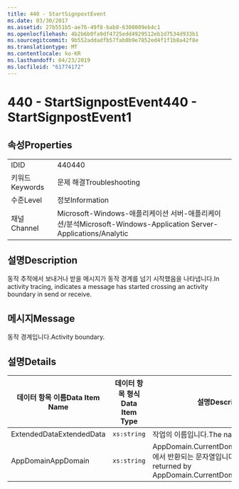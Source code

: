 ```yaml
---
title: 440 - StartSignpostEvent
ms.date: 03/30/2017
ms.assetid: 27b551b5-ae76-49f8-bab8-6300009eb4c1
ms.openlocfilehash: 4b2b6b0fa9df4725edd4929512eb1d7534d933b1
ms.sourcegitcommit: 9b552addadfb57fab0b9e7852ed4f1f1b8a42f8e
ms.translationtype: MT
ms.contentlocale: ko-KR
ms.lasthandoff: 04/23/2019
ms.locfileid: "61774172"
---
```

# <a name="440---startsignpostevent1"></a><span data-ttu-id="68147-102">440 - StartSignpostEvent</span><span class="sxs-lookup"><span data-stu-id="68147-102">440 - StartSignpostEvent1</span></span>
## <a name="properties"></a><span data-ttu-id="68147-103">속성</span><span class="sxs-lookup"><span data-stu-id="68147-103">Properties</span></span>  
  
|||  
|-|-|  
|<span data-ttu-id="68147-104">ID</span><span class="sxs-lookup"><span data-stu-id="68147-104">ID</span></span>|<span data-ttu-id="68147-105">440</span><span class="sxs-lookup"><span data-stu-id="68147-105">440</span></span>|  
|<span data-ttu-id="68147-106">키워드</span><span class="sxs-lookup"><span data-stu-id="68147-106">Keywords</span></span>|<span data-ttu-id="68147-107">문제 해결</span><span class="sxs-lookup"><span data-stu-id="68147-107">Troubleshooting</span></span>|  
|<span data-ttu-id="68147-108">수준</span><span class="sxs-lookup"><span data-stu-id="68147-108">Level</span></span>|<span data-ttu-id="68147-109">정보</span><span class="sxs-lookup"><span data-stu-id="68147-109">Information</span></span>|  
|<span data-ttu-id="68147-110">채널</span><span class="sxs-lookup"><span data-stu-id="68147-110">Channel</span></span>|<span data-ttu-id="68147-111">Microsoft-Windows-애플리케이션 서버-애플리케이션/분석</span><span class="sxs-lookup"><span data-stu-id="68147-111">Microsoft-Windows-Application Server-Applications/Analytic</span></span>|  
  
## <a name="description"></a><span data-ttu-id="68147-112">설명</span><span class="sxs-lookup"><span data-stu-id="68147-112">Description</span></span>  
 <span data-ttu-id="68147-113">동작 추적에서 보내거나 받을 메시지가 동작 경계를 넘기 시작했음을 나타냅니다.</span><span class="sxs-lookup"><span data-stu-id="68147-113">In activity tracing, indicates a message has started crossing an activity boundary in send or receive.</span></span>  
  
## <a name="message"></a><span data-ttu-id="68147-114">메시지</span><span class="sxs-lookup"><span data-stu-id="68147-114">Message</span></span>  
 <span data-ttu-id="68147-115">동작 경계입니다.</span><span class="sxs-lookup"><span data-stu-id="68147-115">Activity boundary.</span></span>  
  
## <a name="details"></a><span data-ttu-id="68147-116">설명</span><span class="sxs-lookup"><span data-stu-id="68147-116">Details</span></span>  
  
|<span data-ttu-id="68147-117">데이터 항목 이름</span><span class="sxs-lookup"><span data-stu-id="68147-117">Data Item Name</span></span>|<span data-ttu-id="68147-118">데이터 항목 형식</span><span class="sxs-lookup"><span data-stu-id="68147-118">Data Item Type</span></span>|<span data-ttu-id="68147-119">설명</span><span class="sxs-lookup"><span data-stu-id="68147-119">Description</span></span>|  
|--------------------|--------------------|-----------------|  
|<span data-ttu-id="68147-120">ExtendedData</span><span class="sxs-lookup"><span data-stu-id="68147-120">ExtendedData</span></span>|`xs:string`|<span data-ttu-id="68147-121">작업의 이름입니다.</span><span class="sxs-lookup"><span data-stu-id="68147-121">The name of the activity.</span></span>|  
|<span data-ttu-id="68147-122">AppDomain</span><span class="sxs-lookup"><span data-stu-id="68147-122">AppDomain</span></span>|`xs:string`|<span data-ttu-id="68147-123">AppDomain.CurrentDomain.FriendlyName에서 반환되는 문자열입니다.</span><span class="sxs-lookup"><span data-stu-id="68147-123">The string returned by AppDomain.CurrentDomain.FriendlyName.</span></span>|

